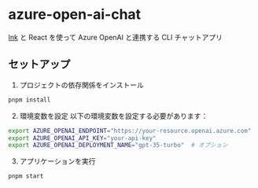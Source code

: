 # azure-open-ai-chat

[Ink](https://github.com/vadimdemedes/ink) と React を使って Azure OpenAI と連携する CLI チャットアプリ

## セットアップ

1. プロジェクトの依存関係をインストール
```bash
pnpm install
```

2. 環境変数を設定
以下の環境変数を設定する必要があります：

```bash
export AZURE_OPENAI_ENDPOINT="https://your-resource.openai.azure.com"
export AZURE_OPENAI_API_KEY="your-api-key"
export AZURE_OPENAI_DEPLOYMENT_NAME="gpt-35-turbo"  # オプション
```

3. アプリケーションを実行
```bash
pnpm start
```
